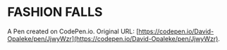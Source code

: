 # FASHION FALLS

A Pen created on CodePen.io. Original URL: [https://codepen.io/David-Opaleke/pen/JjwyWzr](https://codepen.io/David-Opaleke/pen/JjwyWzr).

